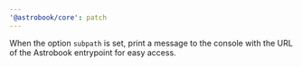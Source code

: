 ```yaml
---
'@astrobook/core': patch
---
```


When the option `subpath` is set, print a message to the console with the URL of the Astrobook entrypoint for easy access.

